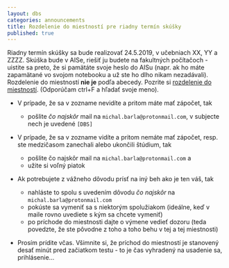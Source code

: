 ```yaml
---
layout: dbs
categories: announcements
title: Rozdelenie do miestností pre riadny termín skúšky
published: true
---
```

Riadny termín skúšky sa bude realizovať 24.5.2019, v učebniach XX, YY a ZZZZ. Skúška bude v AISe, riešiť ju budete na fakultných počítačoch - uistite sa preto, že si pamätáte svoje heslo do AISu (napr. ak ho máte zapamätané vo svojom notebooku a už ste ho dlho nikam nezadávali). Rozdelenie do miestností <b>nie je</b> podľa abecedy. Pozrite si [rozdelenie do miestností](/DBS2019_RT.pdf). (Odporúčam ctrl+F a hľadať svoje meno).

* V prípade, že sa v zozname nevidíte a pritom máte mať zápočet, tak
  * pošlite *čo najskôr* mail na `michal.barla@protonmail.com`, v subjecte nech je uvedené `[DBS]`

* V prípade, že sa v zozname vidíte a pritom nemáte mať zápočet, resp. ste medzičasom zanechali alebo ukončili štúdium, tak
  * pošlite čo najskôr mail na `michal.barla@protonmail.com` a
  * užite si voľný piatok

* Ak potrebujete z vážneho dôvodu prísť na iný beh ako je ten váš, tak
  * nahláste to spolu s uvedením dôvodu *čo najskôr* na `michal.barla@protonmail.com`
  * pokúste sa vymeniť sa s niektorým spolužiakom (ideálne, keď v maile rovno uvediete s kým sa chcete vymeniť)
  * po príchode do miestnosti dajte o výmene vedieť dozoru (teda povedzte, že ste pôvodne z toho a toho behu v tej a tej miestnosti)

* Prosím prídite včas. Všimnite si, že príchod do miestností je stanovený desať minút pred začiatkom testu - to je čas vyhradený na usadenie sa, prihlásenie...

